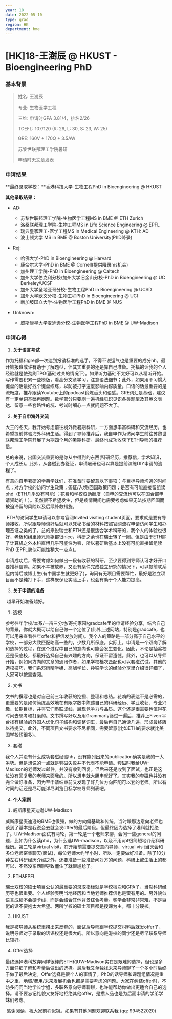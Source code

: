```yaml
---
year: 18
date: 2022-05-10
type: grad
region: HK
department: bme
---
```


# [HK]18-王澍辰 @ HKUST - Bioengineering PhD

### 基本背景

> 姓名: 王澍辰
>
> 专业: 生物医学工程
>
> 三维: 申请时GPA 3.81/4，排名2/26
>
> TOEFL: 107/120 (R: 29, L: 30, S: 23, W: 25)
>
> GRE: 160V + 170Q + 3.5AW
>
> 苏黎世联邦理工学院暑研
>
> 申请时无文章发表

### 申请结果

**最终录取学校：**香港科技大学-生物工程PhD in Bioengineering @ HKUST

**其他录取结果：**

- AD:

  - 苏黎世联邦理工学院-生物医学工程MS in BME @ ETH Zurich
  - 洛桑联邦理工学院-生物工程MS in Life Science Engineering @ EPFL
  - 瑞典皇家理工-医学工程MS in Medical Engineering @ KTH: AD
  - 波士顿大学 MS in BME @ Boston University(PhD降录)

- Rej:

  - 哈佛大学-PhD in Bioengineering @ Harvard
  - 康奈尔大学-PhD in BME @ Cornell(提供降录ms机会)
  - 加州理工学院-PhD in Bioengineering @ Caltech
  - 加州大学伯克利分校/加州大学旧金山分校-PhD in Bioengineering @ UC Berkeley/UCSF
  - 加州大学圣地亚哥分校-生物工程PhD in Bioengineering @ UCSD
  - 加州大学欧文分校-生物工程PhD in Bioengineering @ UCI
  - 新加坡国立大学-生物医学工程PhD in BME @ NUS

- Unknown:
  - 威斯康星大学麦迪逊分校-生物医学工程PhD in BME @ UW-Madison

### 申请心得

1. **关于语言考试**

​ 作为托福和gre都一次达到报销标准的选手，不得不说运气也是重要的成分hh。最开始报班或许有助于了解题型，但其实重要的还是靠自己准备。托福的话我的个人经验就是使劲刷TPO(基础过关的情况下)。如果听力基础不太好可以从精听开始。写作需要积累一些模版，看高分文章学习，注意语法细节；此外，如果用不习惯大键盘的话最好找个键盘练练，以防被打字速度影响内容质量。口语的话最重要的是流畅度，推荐跟读Youtube上的podcast锻炼舌头和语感。GRE词汇是基础，建议有一定单词基础再刷题。数学部分只要刷一遍机经见识见识各类题型及其英文表达、留意一些套路性的坑、考试时细心一点就问题不大了。

2. **关于自申海外交流**

​ 大三的冬天，我开始考虑前往境外做暑期科研，一方面想丰富科研和交流经历，也希望提前体验海外科研生活。得到了导师推荐后，我自申作为访问学生前往苏黎世联邦理工学院开展了为期四个月的暑期科研。最终也成功收获了ETH导师的推荐信。

​ 总的来说，出国交流重要的是你从中得到的东西(科研经历，推荐信，学术知识，个人成长)。此外，从套磁到办签证，申请暑研也可以算是提前演练DIY申请的流程了。

​ 有意向自申暑研的学弟学妹们，在准备时要留意以下事项：与目标导师沟通的时间点；对方学校的访问学生政策；签证/入境/回国政策问题；是否有可能直接留组读phd（ETH几乎没有可能）；花费和学校资助额度（自申的交流也可以在国合部申请资助的！）。虽然很不希望发生，但是疫情期间也需要考虑如果无法按期回国而被迫滞留的风险以及后续补救措施。

​ ETH的访问学生申请可以参考官网Invited visiting student页面，要求就是要有导师接收，所以跟导师谈好后就可以凭秘书给的材料按照官网流程申请访问学生和办理签证之类的了。总的来说瑞士和ETH还是很适合学术科研的，我个人的体验也很好，老板和组里师兄师姐都很nice，科研之余也在瑞士转了一圈。但是由于ETH除了计算机之外本科直博几乎可能性为零，所以暑研后基本上没有可能直接留组读PhD (EPFL貌似可能性稍大一点点)。

​ 申请成功后，需要考虑如何做出一段有收获的科研，至少要得到导师认可才好开口要推荐信嘛。如果不幸被放养，又没有条件完成独立研究的情况下，可以提前联系组内博后或博士生(有中国学生就更好了)，询问有无项目需要帮忙，最好是独立项目而不是纯打下手，这样既保证实验上手，也会有助于个人能力提高。

3. **关于申请的准备**

​ 越早开始准备越好。

1. 选校

​ 参考往年学校/本系/一亩三分地/寄托家园/gradcafe里的申请经验分享，结合自己的背景，你就大概可以给自己做一个定位了(此外上述网站，特别是gradcafe，也可以用来查看往年offer和拒信发放时间)。我个人的策略是一部分高于自己水平的学校，一部分大致匹配略高一些的，少数几所保底。实际上，申请是一个双向了解和选择的过程，在这个过程中自己的意向也可能会发生变化。因此，不论是抽奖校还是保底校，都最好选择自己有兴趣的方向，保证不留遗憾。此外，也可以从导师开始，例如同方向的文章的通讯作者，如果学校档次匹配也可以套磁试试。其他的选校技巧，我们系邓雨晴学姐、高旭学长、孙锐学长的经验分享里介绍很详细了，大家可以按需查阅。

2. 文书

​ 文书的撰写也是对自己前三年收获的挖掘、整理和总结。花哨的表达不是必需的，更重要的是如何简练高效地在有限字数中陈述自己的科研经历、学业收获、专业兴趣、长期目标，并将它们串联成线，展现竞争力与品质。这个还是很需要也值得花时间去思考和打磨的。文书撰写好以及用Grammarly筛过一遍后，推荐上Fiverr平台找有经验的外国人优化句子结构和调整词汇，最后再自己通读几遍，形成最终版以待提交。此外，不同项目文书要求不尽相同，需要留意(比如ETH的要求就比美国学校短很多)。

3. 套磁

​ 我个人并没有什么成功套磁经验hh，没有能列出来的publication确实是我的一大劣势。但是想说的一点就是套磁失败并不代表不能申请。套磁时我给UW-Madison的老师发过邮件，并没有收到回复。但后来还是收到了面试，也正是这位没有回复我的老师来面我的。所以想申就大胆申就好了。其实我的套磁也并没有完全做好准备，因为至申请结束前又发现了好几位方向匹配可以套的老师。所以有时间的话还是尽可能详尽浏览目标学校导师列表吧。

4. **个人案例**

1) 威斯康星麦迪逊UW-Madison

​ 威斯康星麦迪逊的BME也很强，做的方向偏基础和传统。当时跟那边意向老师也谈到了基本是我说会去就会发offer的最后阶段。但最终因为选择了港科就拒绝了。UW-Madison面试有两轮，第一轮是一个老师来聊，会问一些general的问题，比如为什么读phd，为什么选UW-madison，以及不用ppt很简短地介绍科研经历。第二轮是virtual visit，在开始前需要提交意向导师，virtual visit当天会和多位老师密集聊天(面试)，每位老师大约半小时，所以一定要做好准备。除了10分钟左右科研经历介绍之外，还要准备一些准备问对方的问题，科研上或生活上的都可以，不然没东西聊导致僵住了就很尴尬了。

2. ETH&EPFL

​ 瑞士双校的硕士项目公认的最重要的录取指标就是学校档次和GPA了，当然科研经历等也很重要。个人经验表明当地经历和当地老师推荐信也是蛮有用的。另外貌似语言成绩不会硬卡线，而是会结合其他背景综合考量。奖学金非常非常难，不是巨佬的话不要抱太大希望。两所学校的硕士项目都是授课为主，都十分硬核。

3. HKUST

​ 我是被导师从系统里捞出来反套的，面试后导师跟学校提交材料后就发offer了，说明导师对于录取的话语权还是很大的。所以意向是港校的同学还是尽早联系导师比较好。

4. Offer选择

​ 最终选择港科放弃同样很棒的ETH和UW-Madison实在是艰难的选择，但也是多方面仔细了解和考量后做出的选择。最后我又单独找未来导师聊了一个多小时后终于做了最后决定。Offer选择是很个人的事情了。PhD的话导师和课题组情况是重中之重，地域/费用/未来发展机会也都是需要考虑的问题。大家在纠结offer时，不妨多问问当地学长学姐，多联系意向导师聊聊，也许能帮助你做出更适合自己的选择。请不要忘记礼貌又友好地拒绝其他offer，是攒人品也是为后面申请的学弟学妹们考虑。

​ 感谢阅读，祝大家前程似锦。如果有其他问题欢迎联系我 (qq: 994522020)
